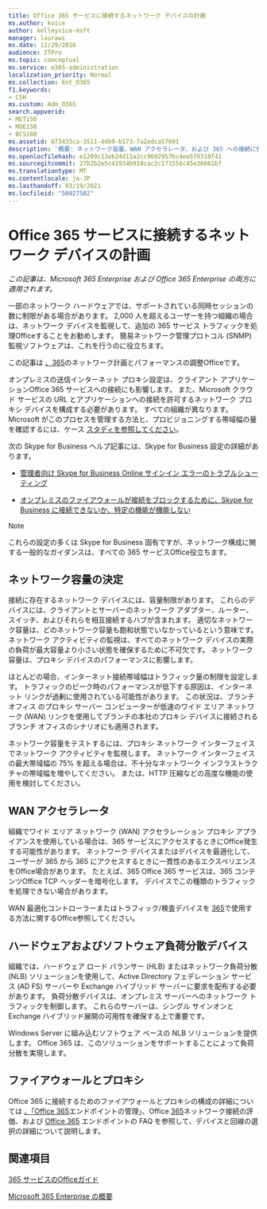 ```yaml
---
title: Office 365 サービスに接続するネットワーク デバイスの計画
ms.author: kvice
author: kelleyvice-msft
manager: laurawi
ms.date: 12/29/2016
audience: ITPro
ms.topic: conceptual
ms.service: o365-administration
localization_priority: Normal
ms.collection: Ent_O365
f1.keywords:
- CSH
ms.custom: Adm_O365
search.appverid:
- MET150
- MOE150
- BCS160
ms.assetid: 073433ca-3511-4db9-b173-7a2edca57691
description: '概要: ネットワーク容量、WAN アクセラレータ、および 365 への接続に使用される負荷分散デバイスに関する考慮事項Officeします。'
ms.openlocfilehash: e1209c13eb24d11a2cc9692957bc4ee5f6310f41
ms.sourcegitcommit: 27b2b2e5c41934b918cac2c171556c45e36661bf
ms.translationtype: MT
ms.contentlocale: ja-JP
ms.lasthandoff: 03/19/2021
ms.locfileid: "50927502"
---
```

# <a name="plan-for-network-devices-that-connect-to-office-365-services"></a>Office 365 サービスに接続するネットワーク デバイスの計画

*この記事は、Microsoft 365 Enterprise および Office 365 Enterprise の両方に適用されます。*
  
一部のネットワーク ハードウェアでは、サポートされている同時セッションの数に制限がある場合があります。 2,000 人を超えるユーザーを持つ組織の場合は、ネットワーク デバイスを監視して、追加の 365 サービス トラフィックを処理Officeすることをお勧めします。 簡易ネットワーク管理プロトコル (SNMP) 監視ソフトウェアは、これを行うのに役立ちます。

この記事は [、365](./network-planning-and-performance.md)のネットワーク計画とパフォーマンスの調整Officeです。

オンプレミスの送信インターネット プロキシ設定は、クライアント アプリケーションOffice 365 サービスへの接続にも影響します。 また、Microsoft クラウド サービスの URL とアプリケーションへの接続を許可するネットワーク プロキシ デバイスを構成する必要があります。 すべての組織が異なります。 Microsoft がこのプロセスを管理する方法と、プロビジョニングする帯域幅の量を確認するには、ケース [スタディを参照してください](https://www.microsoft.com/itshowcase/Article/Content/631/Optimizing-network-performance-for-Microsoft-Office-365)。
  
次の Skype for Business ヘルプ記事には、Skype for Business 設定の詳細があります。
  
- [管理者向け Skype for Business Online サインイン エラーのトラブルシューティング](/skypeforbusiness/set-up-skype-for-business-online/troubleshooting-sign-in-errors-for-admins)

- [オンプレミスのファイアウォールが接続をブロックするために、Skype for Business に接続できないか、特定の機能が機能しない](https://go.microsoft.com/fwlink/p/?LinkID=243625)

> [!NOTE]
> これらの設定の多くは Skype for Business 固有ですが、ネットワーク構成に関する一般的なガイダンスは、すべての 365 サービスOffice役立ちます。
  
## <a name="determining-network-capacity"></a>ネットワーク容量の決定

接続に存在するネットワーク デバイスには、容量制限があります。 これらのデバイスには、クライアントとサーバーのネットワーク アダプター、ルーター、スイッチ、およびそれらを相互接続するハブが含まれます。 適切なネットワーク容量は、どのネットワーク容量も飽和状態でいなかっているという意味です。 ネットワーク アクティビティの監視は、すべてのネットワーク デバイスの実際の負荷が最大容量より小さい状態を確保するために不可欠です。 ネットワーク容量は、プロキシ デバイスのパフォーマンスに影響します。
  
ほとんどの場合、インターネット接続帯域幅はトラフィック量の制限を設定します。 トラフィックのピーク時のパフォーマンスが低下する原因は、インターネット リンクが過剰に使用されている可能性があります。 この状況は、ブランチ オフィス のプロキシ サーバー コンピューターが低速のワイド エリア ネットワーク (WAN) リンクを使用してブランチの本社のプロキシ デバイスに接続されるブランチ オフィスのシナリオにも適用されます。
  
ネットワーク容量をテストするには、プロキシ ネットワーク インターフェイスでネットワーク アクティビティを監視します。 ネットワーク インターフェイスの最大帯域幅の 75% を超える場合は、不十分なネットワーク インフラストラクチャの帯域幅を増やしてください。 または、HTTP 圧縮などの高度な機能の使用を検討してください。
  
## <a name="wan-accelerators"></a>WAN アクセラレータ

組織でワイド エリア ネットワーク (WAN) アクセラレーション プロキシ アプライアンスを使用している場合は、365 サービスにアクセスするときにOffice発生する可能性があります。 ネットワーク デバイスまたはデバイスを最適化して、ユーザーが 365 から 365 にアクセスするときに一貫性のあるエクスペリエンスをOffice場合があります。 たとえば、365 Office 365 サービスは、365 コンテンツOffice TCP ヘッダーを暗号化します。 デバイスでこの種類のトラフィックを処理できない場合があります。
  
WAN 最適化コントローラーまたはトラフィック/検査デバイスを [365](https://support.microsoft.com/kb/2690045)で使用する方法に関するOffice参照してください。
  
## <a name="hardware-and-software-load-balancing-devices"></a>ハードウェアおよびソフトウェア負荷分散デバイス

組織では、ハードウェア ロード バランサー (HLB) またはネットワーク負荷分散 (NLB) ソリューションを使用して、Active Directory フェデレーション サービス (AD FS) サーバーや Exchange ハイブリッド サーバーに要求を配布する必要があります。 負荷分散デバイスは、オンプレミス サーバーへのネットワーク トラフィックを制御します。 これらのサーバーは、シングル サインオンと Exchange ハイブリッド展開の可用性を確保する上で重要です。
  
Windows Server に組み込むソフトウェア ベースの NLB ソリューションを提供します。 Office 365 は、このソリューションをサポートすることによって負荷分散を実現します。
  
## <a name="firewalls-and-proxies"></a>ファイアウォールとプロキシ

Office 365 に接続するためのファイアウォールとプロキシの構成の詳細については [、「Office 365](https://support.office.com/article/99cab9d4-ef59-4207-9f2b-3728eb46bf9a)エンドポイントの管理」、Office [365](assessing-network-connectivity.md)ネットワーク接続の評価、および [Office 365](https://support.office.com/article/d4088321-1c89-4b96-9c99-54c75cae2e6d) エンドポイントの FAQ を参照して、デバイスと回線の選択の詳細について説明します。
  
## <a name="see-also"></a>関連項目

[365 サービスのOfficeガイド](setup-guides-for-microsoft-365.md)

[Microsoft 365 Enterprise の概要](microsoft-365-overview.md)